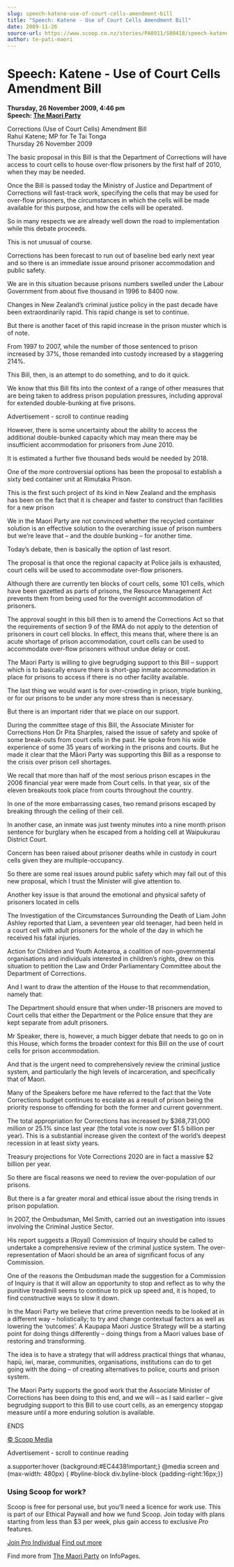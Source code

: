 ```yaml
---
slug: speech-katene-use-of-court-cells-amendment-bill
title: "Speech: Katene - Use of Court Cells Amendment Bill"
date: 2009-11-26
source-url: https://www.scoop.co.nz/stories/PA0911/S00418/speech-katene-use-of-court-cells-amendment-bill.htm
author: te-pati-maori
---
```

Speech: Katene - Use of Court Cells Amendment Bill
==================================================

**Thursday, 26 November 2009, 4:46 pm**  
**Speech: [The Maori Party](https://info.scoop.co.nz/The_Maori_Party)**

Corrections (Use of Court Cells) Amendment Bill  
Rahui Katene; MP for Te Tai Tonga  
Thursday 26 November 2009

The basic proposal in this Bill is that the Department of Corrections will have access to court cells to house over-flow prisoners by the first half of 2010, when they may be needed.

Once the Bill is passed today the Ministry of Justice and Department of Corrections will fast-track work, specifying the cells that may be used for over-flow prisoners, the circumstances in which the cells will be made available for this purpose, and how the cells will be operated.

So in many respects we are already well down the road to implementation while this debate proceeds.

This is not unusual of course.

Corrections has been forecast to run out of baseline bed early next year and so there is an immediate issue around prisoner accommodation and public safety.

We are in this situation because prisons numbers swelled under the Labour Government from about five thousand in 1996 to 8400 now.

Changes in New Zealand’s criminal justice policy in the past decade have been extraordinarily rapid. This rapid change is set to continue.

But there is another facet of this rapid increase in the prison muster which is of note.

From 1997 to 2007, while the number of those sentenced to prison increased by 37%, those remanded into custody increased by a staggering 214%.

This Bill, then, is an attempt to do something, and to do it quick.

We know that this Bill fits into the context of a range of other measures that are being taken to address prison population pressures, including approval for extended double-bunking at five prisons.

Advertisement - scroll to continue reading





However, there is some uncertainty about the ability to access the additional double-bunked capacity which may mean there may be insufficient accommodation for prisoners from June 2010.

It is estimated a further five thousand beds would be needed by 2018.

One of the more controversial options has been the proposal to establish a sixty bed container unit at Rimutaka Prison.

This is the first such project of its kind in New Zealand and the emphasis has been on the fact that it is cheaper and faster to construct than facilities for a new prison

We in the Maori Party are not convinced whether the recycled container solution is an effective solution to the overarching issue of prison numbers but we’re leave that – and the double bunking – for another time.

Today’s debate, then is basically the option of last resort.

The proposal is that once the regional capacity at Police jails is exhausted, court cells will be used to accommodate over-flow prisoners.

Although there are currently ten blocks of court cells, some 101 cells, which have been gazetted as parts of prisons, the Resource Management Act prevents them from being used for the overnight accommodation of prisoners.

The approval sought in this bill then is to amend the Corrections Act so that the requirements of section 9 of the RMA do not apply to the detention of prisoners in court cell blocks. In effect, this means that, where there is an acute shortage of prison accommodation, court cells can be used to accommodate over-flow prisoners without undue delay or cost.

The Maori Party is willing to give begrudging support to this Bill – support which is to basically ensure there is short-gap inmate accommodation in place for prisons to access if there is no other facility available.

The last thing we would want is for over-crowding in prison, triple bunking, or for our prisons to be under any more stress than is necessary.

But there is an important rider that we place on our support.

During the committee stage of this Bill, the Associate Minister for Corrections Hon Dr Pita Sharples, raised the issue of safety and spoke of some break-outs from court cells in the past. He spoke from his wide experience of some 35 years of working in the prisons and courts. But he made it clear that the Māori Party was supporting this Bill as a response to the crisis over prison cell shortages.

We recall that more than half of the most serious prison escapes in the 2006 financial year were made from Court cells. In that year, six of the eleven breakouts took place from courts throughout the country.

In one of the more embarrassing cases, two remand prisons escaped by breaking through the ceiling of their cell.

In another case, an inmate was just twenty minutes into a nine month prison sentence for burglary when he escaped from a holding cell at Waipukurau District Court.

Concern has been raised about prisoner deaths while in custody in court cells given they are multiple-occupancy.

So there are some real issues around public safety which may fall out of this new proposal, which I trust the Minister will give attention to.

Another key issue is that around the emotional and physical safety of prisoners located in cells

The Investigation of the Circumstances Surrounding the Death of Liam John Ashley reported that Liam, a seventeen year old teenager, had been held in a court cell with adult prisoners for the whole of the day in which he received his fatal injuries.

Action for Children and Youth Aotearoa, a coalition of non-governmental organisations and individuals interested in children’s rights, drew on this situation to petition the Law and Order Parliamentary Committee about the Department of Corrections.

And I want to draw the attention of the House to that recommendation, namely that:

The Department should ensure that when under-18 prisoners are moved to Court cells that either the Department or the Police ensure that they are kept separate from adult prisoners.

Mr Speaker, there is, however, a much bigger debate that needs to go on in this House, which forms the broader context for this Bill on the use of court cells for prison accommodation.

And that is the urgent need to comprehensively review the criminal justice system, and particularly the high levels of incarceration, and specifically that of Maori.

Many of the Speakers before me have referred to the fact that the Vote Corrections budget continues to escalate as a result of prison being the priority response to offending for both the former and current government.

The total appropriation for Corrections has increased by $368,731,000 million or 25.1% since last year (the total vote is now over $1.5 billion per year). This is a substantial increase given the context of the world’s deepest recession in at least sixty years.

Treasury projections for Vote Corrections 2020 are in fact a massive $2 billion per year.

So there are fiscal reasons we need to review the over-population of our prisons.

But there is a far greater moral and ethical issue about the rising trends in prison population.

In 2007, the Ombudsman, Mel Smith, carried out an investigation into issues involving the Criminal Justice Sector.

His report suggests a (Royal) Commission of Inquiry should be called to undertake a comprehensive review of the criminal justice system. The over-representation of Maori should be an area of significant focus of any Commission.

One of the reasons the Ombudsman made the suggestion for a Commission of Inquiry is that it will allow an opportunity to stop and reflect as to why the punitive treadmill seems to continue to pick up speed and, it is hoped, to find constructive ways to slow it down.

In the Maori Party we believe that crime prevention needs to be looked at in a different way – holistically; to try and change contextual factors as well as lowering the ‘outcomes’. A Kaupapa Maori Justice Strategy will be a starting point for doing things differently – doing things from a Maori values base of restoring and transforming.

The idea is to have a strategy that will address practical things that whanau, hapü, iwi, marae, communities, organisations, institutions can do to get going with the doing – of creating alternatives to police, courts and prison system.

The Maori Party supports the good work that the Associate Minister of Corrections has been doing to this end, and we will – as I said earlier – give begrudging support to this Bill to use court cells, as an emergency stopgap measure until a more enduring solution is available.

ENDS

[© Scoop Media](http://www.scoop.co.nz/about/terms.html)  

Advertisement - scroll to continue reading



a.supporter:hover {background:#EC4438!important;} @media screen and (max-width: 480px) { #byline-block div.byline-block {padding-right:16px;}}

### Using Scoop for work?

Scoop is free for personal use, but you’ll need a licence for work use. This is part of our Ethical Paywall and how we fund Scoop. Join today with plans starting from less than $3 per week, plus gain access to exclusive _Pro_ features.  
  
[Join Pro Individual](https://pro.scoop.co.nz/Individual/?from=ProIn24) [Find out more](https://pro.scoop.co.nz/using-scoop-for-work/?from=ProIn24)

Find more from [The Maori Party](https://info.scoop.co.nz/The_Maori_Party) on InfoPages.